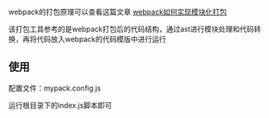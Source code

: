 webpack的打包原理可以查看这篇文章 [webpack如何实现模块化打包](https://github.com/tianma630/note-book/issues/9)

该打包工具参考的是webpack打包后的代码结构，通过ast进行模块处理和代码转换，再将代码放入webpack的代码模版中进行运行

## 使用

配置文件：mypack.config.js

运行根目录下的index.js脚本即可